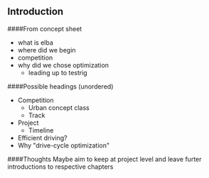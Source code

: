## Introduction

####From concept sheet
* what is elba
* where did we begin
* competition
* why did we chose optimization
  * leading up to testrig

####Possible headings (unordered)
* Competition
  * Urban concept class
  * Track
* Project
  * Timeline
* Efficient driving?
* Why "drive-cycle  optimization"

####Thoughts
Maybe aim to keep at project level and leave furter introductions to respective chapters  